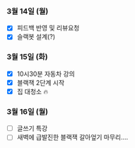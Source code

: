 ### 3월 14일 (월)
- [x] 피드백 반영 및 리뷰요청
- [x] 슬랙봇 설계(?)

### 3월 15일 (화)
- [x] 10시30분 자동차 강의
- [x] 블랙잭 2단계 시작
- [x] 집 대청소 🔥

### 3월 16일 (월)
- [ ] 글쓰기 특강
- [ ] 새벽에 급발진한 블랙잭 갈아엎기 마무리....
